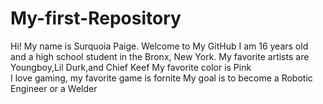 # My-first-Repository
Hi! My name is Surquoia Paige.
Welcome to My GitHub
I am 16 years old and a high school student in the Bronx, New York.
My favorite artists are Youngboy,Lil Durk,and Chief Keef
My favorite color is Pink  
I love gaming, my favorite game is fornite
My goal is to become a Robotic Engineer or a Welder
